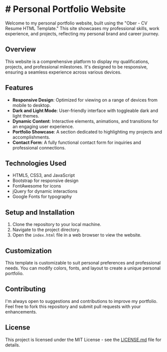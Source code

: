 # # Personal Portfolio Website

Welcome to my personal portfolio website, built using the "Ober - CV Resume HTML Template." This site showcases my professional skills, work experience, and projects, reflecting my personal brand and career journey.

## Overview

This website is a comprehensive platform to display my qualifications, projects, and professional milestones. It's designed to be responsive, ensuring a seamless experience across various devices.

## Features

- **Responsive Design**: Optimized for viewing on a range of devices from mobile to desktop.
- **Dark and Light Mode**: User-friendly interface with toggleable dark and light themes.
- **Dynamic Content**: Interactive elements, animations, and transitions for an engaging user experience.
- **Portfolio Showcase**: A section dedicated to highlighting my projects and accomplishments.
- **Contact Form**: A fully functional contact form for inquiries and professional connections.

## Technologies Used

- HTML5, CSS3, and JavaScript
- Bootstrap for responsive design
- FontAwesome for icons
- jQuery for dynamic interactions
- Google Fonts for typography

## Setup and Installation

1. Clone the repository to your local machine.
2. Navigate to the project directory.
3. Open the `index.html` file in a web browser to view the website.

## Customization

This template is customizable to suit personal preferences and professional needs. You can modify colors, fonts, and layout to create a unique personal portfolio.

## Contributing

I'm always open to suggestions and contributions to improve my portfolio. Feel free to fork this repository and submit pull requests with your enhancements.

## License

This project is licensed under the MIT License - see the [LICENSE.md](LICENSE.md) file for details.
